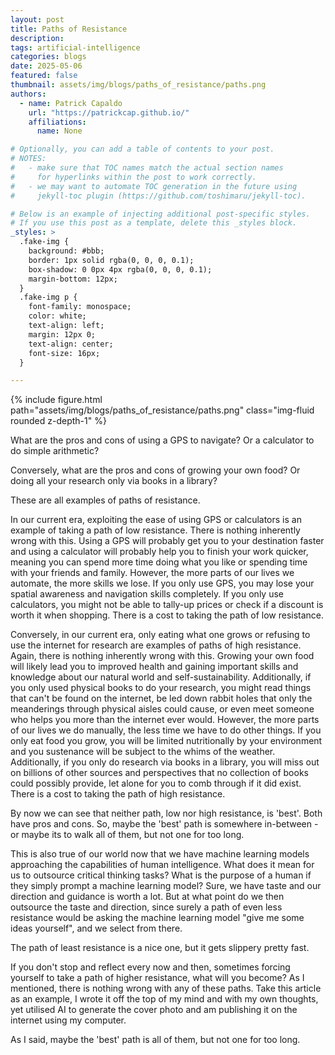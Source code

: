 ```yaml
---
layout: post
title: Paths of Resistance
description: 
tags: artificial-intelligence
categories: blogs
date: 2025-05-06
featured: false
thumbnail: assets/img/blogs/paths_of_resistance/paths.png
authors:
  - name: Patrick Capaldo
    url: "https://patrickcap.github.io/"
    affiliations:
      name: None

# Optionally, you can add a table of contents to your post.
# NOTES:
#   - make sure that TOC names match the actual section names
#     for hyperlinks within the post to work correctly.
#   - we may want to automate TOC generation in the future using
#     jekyll-toc plugin (https://github.com/toshimaru/jekyll-toc).

# Below is an example of injecting additional post-specific styles.
# If you use this post as a template, delete this _styles block.
_styles: >
  .fake-img {
    background: #bbb;
    border: 1px solid rgba(0, 0, 0, 0.1);
    box-shadow: 0 0px 4px rgba(0, 0, 0, 0.1);
    margin-bottom: 12px;
  }
  .fake-img p {
    font-family: monospace;
    color: white;
    text-align: left;
    margin: 12px 0;
    text-align: center;
    font-size: 16px;
  }

---
```


<div class="row mt-3">
    <div class="col-sm mt-3 mt-md-0">
        {% include figure.html path="assets/img/blogs/paths_of_resistance/paths.png" class="img-fluid rounded z-depth-1" %}
    </div>
</div>

What are the pros and cons of using a GPS to navigate? Or a calculator to do simple arithmetic?

Conversely, what are the pros and cons of growing your own food? Or doing all your research only via books in a library?

These are all examples of paths of resistance.

In our current era, exploiting the ease of using GPS or calculators is an example of taking a path of low resistance. There is nothing inherently wrong with this. Using a GPS will probably get you to your destination faster and using a calculator will probably help you to finish your work quicker, meaning you can spend more time doing what you like or spending time with your friends and family. However, the more parts of our lives we automate, the more skills we lose. If you only use GPS, you may lose your spatial awareness and navigation skills completely. If you only use calculators, you might not be able to tally-up prices or check if a discount is worth it when shopping. There is a cost to taking the path of low resistance.

Conversely, in our current era, only eating what one grows or refusing to use the internet for research are examples of paths of high resistance. Again, there is nothing inherently wrong with this. Growing your own food will likely lead you to improved health and gaining important skills and knowledge about our natural world and self-sustainability. Additionally, if you only used physical books to do your research, you might read things that can't be found on the internet, be led down rabbit holes that only the meanderings through physical aisles could cause, or even meet someone who helps you more than the internet ever would. However, the more parts of our lives we do manually, the less time we have to do other things. If you only eat food you grow, you will be limited nutritionally by your environment and you sustenance will be subject to the whims of the weather. Additionally, if you only do research via books in a library, you will miss out on billions of other sources and perspectives that no collection of books could possibly provide, let alone for you to comb through if it did exist. There is a cost to taking the path of high resistance.

By now we can see that neither path, low nor high resistance, is 'best'. Both have pros and cons. So, maybe the 'best' path is somewhere in-between - or maybe its to walk all of them, but not one for too long.

This is also true of our world now that we have machine learning models approaching the capabilities of human intelligence. What does it mean for us to outsource critical thinking tasks? What is the purpose of a human if they simply prompt a machine learning model? Sure, we have taste and our direction and guidance is worth a lot. But at what point do we then outsource the taste and direction, since surely a path of even less resistance would be asking the machine learning model "give me some ideas yourself", and we select from there.

The path of least resistance is a nice one, but it gets slippery pretty fast.

If you don't stop and reflect every now and then, sometimes forcing yourself to take a path of higher resistance, what will you become? As I mentioned, there is nothing wrong with any of these paths. Take this article as an example, I wrote it off the top of my mind and with my own thoughts, yet utilised AI to generate the cover photo and am publishing it on the internet using my computer. 

As I said, maybe the 'best' path is all of them, but not one for too long.
